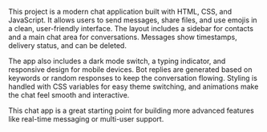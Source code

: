 This project is a modern chat application built with HTML, CSS, and JavaScript. It allows users to send messages, share files, and use emojis in a clean, user-friendly interface. The layout includes a sidebar for contacts and a main chat area for conversations. Messages show timestamps, delivery status, and can be deleted.

The app also includes a dark mode switch, a typing indicator, and responsive design for mobile devices. Bot replies are generated based on keywords or random responses to keep the conversation flowing. Styling is handled with CSS variables for easy theme switching, and animations make the chat feel smooth and interactive.

This chat app is a great starting point for building more advanced features like real-time messaging or multi-user support.
